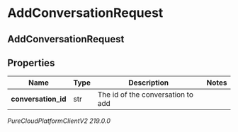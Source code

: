 # AddConversationRequest

## AddConversationRequest

## Properties

|Name | Type | Description | Notes|
|------------ | ------------- | ------------- | -------------|
| **conversation_id** | str | The id of the conversation to add | |



_PureCloudPlatformClientV2 219.0.0_
